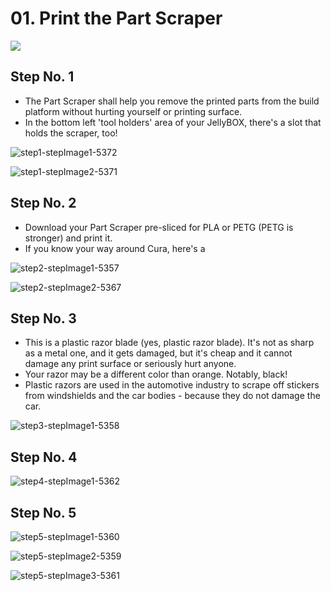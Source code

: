 # 01. Print the Part Scraper

![](https://d17kynu4zpq5hy.cloudfront.net/igi/imade3d/qjGLgeBDwMWUYLCG.medium)

## Step No. 1

- The Part Scraper shall help you remove the printed parts from the build platform without hurting yourself or printing surface.
- In the bottom left 'tool holders' area of your JellyBOX, there's a slot that holds the scraper, too!

![step1-stepImage1-5372](https://d17kynu4zpq5hy.cloudfront.net/igi/imade3d/iZMJa55rENPu6UkR.medium)

![step1-stepImage2-5371](https://d17kynu4zpq5hy.cloudfront.net/igi/imade3d/XF3lHPp1pYuLb1mC.medium)

## Step No. 2

- Download your Part Scraper pre-sliced for PLA or PETG (PETG is stronger) and print it.
- If you know your way around Cura, here's a

![step2-stepImage1-5357](https://d17kynu4zpq5hy.cloudfront.net/igi/imade3d/6CCGpiudwYZVFBwd.medium)

![step2-stepImage2-5367](https://d17kynu4zpq5hy.cloudfront.net/igi/imade3d/ZOPQ5gE41tVTnIKF.medium)

## Step No. 3

- This is a plastic razor blade (yes, plastic razor blade). It's not as sharp as a metal one, and it gets damaged, but it's cheap and it cannot damage any print surface or seriously hurt anyone.
- Your razor may be a different color than orange. Notably, black!
- Plastic razors are used in the automotive industry to scrape off stickers from windshields and the car bodies - because they do not damage the car.

![step3-stepImage1-5358](https://d17kynu4zpq5hy.cloudfront.net/igi/imade3d/l2QWKmVpv1OYglGX.medium)

## Step No. 4

![step4-stepImage1-5362](https://d17kynu4zpq5hy.cloudfront.net/igi/imade3d/6JVEHNpu3I2m2XM2.medium)


## Step No. 5

![step5-stepImage1-5360](https://d17kynu4zpq5hy.cloudfront.net/igi/imade3d/RIU3saEkN3mTJyGP.medium)

![step5-stepImage2-5359](https://d17kynu4zpq5hy.cloudfront.net/igi/imade3d/TXgpmFBLB5pdyBtj.medium)

![step5-stepImage3-5361](https://d17kynu4zpq5hy.cloudfront.net/igi/imade3d/hOWFsDEsVCwFbKaW.medium)

<span></span>